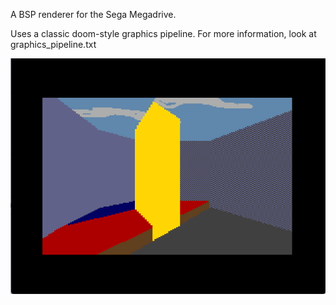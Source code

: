 A BSP renderer for the Sega Megadrive.

Uses a classic doom-style graphics pipeline. For more information, look at graphics_pipeline.txt


![Skybox Screenshot](./skybox.png)

